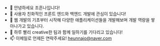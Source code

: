 - 👋 안녕하세요 조흔나입니다!
- 👀 사용자 친화적인 프론트 엔드와 백엔드 개발에 관심이 있습니다!
- 🌱 웹 개발의 기초부터 시작해 다양한 애플리케이션들을 개발해보며 개발 역량을 쌓아나가고 있습니다.
- 💞️ 하루 빨리 creative한 팀과 함께 일하기를 기다리고 있습니다!
- 📫 이메일로 언제든 연락주세요! heunnajo@naver.com

<!---
heunnajo/heunnajo is a ✨ special ✨ repository because its `README.md` (this file) appears on your GitHub profile.
You can click the Preview link to take a look at your changes.
--->
